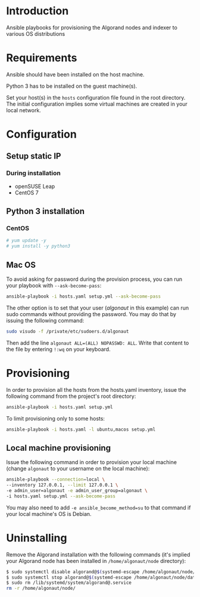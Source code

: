 # Introduction

Ansible playbooks for provisioning the Algorand nodes and indexer to various OS distributions


# Requirements

Ansible should have been installed on the host machine.

Python 3 has to be installed on the guest machine(s).


Set your host(s) in the `hosts` configuration file found in the root directory. The initial configuration implies some virtual machines are created in your local network.

# Configuration

## Setup static IP

### During installation

- openSUSE Leap
- CentOS 7

## Python 3 installation

### CentOS

```bash
# yum update -y
# yum install -y python3
```

## Mac OS

To avoid asking for password during the provision process, you can run your playbook with `--ask-become-pass`:

```bash
ansible-playbook -i hosts.yaml setup.yml --ask-become-pass
```

The other option is to set that your user (*algonaut* in this example) can run sudo commands without providing the password. You may do that by issuing the following command:

```bash
sudo visudo -f /private/etc/sudoers.d/algonaut
```

Then add the line `algonaut ALL=(ALL) NOPASSWD: ALL`. Write that content to the file by entering `!:wq` on your keyboard.


# Provisioning


In order to provision all the hosts from the hosts.yaml inventory, issue the following command from the project's root directory:

```bash
ansible-playbook -i hosts.yaml setup.yml
```

To limit provisioning only to some hosts:

```bash
ansible-playbook -i hosts.yaml -l ubuntu,macos setup.yml
```

## Local machine provisioning

Issue the following command in order to provision your local machine (change `algonaut` to your username on the local machine):

```bash
ansible-playbook --connection=local \
--inventory 127.0.0.1, --limit 127.0.0.1 \
-e admin_user=algonaut -e admin_user_group=algonaut \
-i hosts.yaml setup.yml --ask-become-pass
```

You may also need to add `-e ansible_become_method=su` to that command if your local machine's OS is Debian.


# Uninstalling

Remove the Algorand installation with the following commands
(it's implied your Algorand node has been installed in `/home/algonaut/node` directory):

```bash
$ sudo systemctl disable algorand@$(systemd-escape /home/algonaut/node/data)
$ sudo systemctl stop algorand@$(systemd-escape /home/algonaut/node/data)
$ sudo rm /lib/systemd/system/algorand@.service
rm -r /home/algonaut/node/
```
